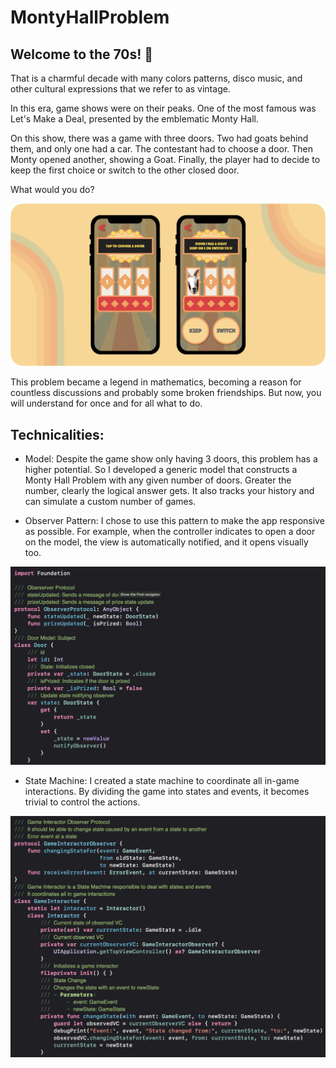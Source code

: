 # MontyHallProblem

## Welcome to the 70s! 🕺

That is a charmful decade with many colors patterns, disco music, and other cultural expressions that we refer to as vintage.

In this era, game shows were on their peaks. One of the most famous was Let's Make a Deal, presented by the emblematic Monty Hall. 

On this show, there was a game with three doors. Two had goats behind them, and only one had a car. The contestant had to choose a door. Then Monty opened another, showing a Goat. Finally, the player had to decide to keep the first choice or switch to the other closed door.

What would you do?

![Image of AppImage](Resources/appImage1.png)

This problem became a legend in mathematics, becoming a reason for countless discussions and probably some broken friendships. But now, you will understand for once and for all what to do.

## Technicalities:

* Model:  Despite the game show only having 3 doors, this problem has a higher potential. So I developed a generic model that constructs a Monty Hall Problem with any given number of doors. Greater the number, clearly the logical answer gets. It also tracks your history and can simulate a custom number of games.

* Observer Pattern: I chose to use this pattern to make the app responsive as possible. For example, when the controller indicates to open a door on the model, the view is automatically notified, and it opens visually too.

![Image of Observer](Resources/Observer.png)

* State Machine: I created a state machine to coordinate all in-game interactions. By dividing the game into states and events, it becomes trivial to control the actions.

![Image of StateMahine](Resources/StateMachine.png)
